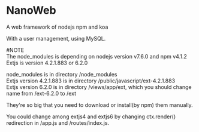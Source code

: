 # NanoWeb  
A web framework of nodejs npm and koa  
  
With a user management, using MySQL.  
  
#NOTE  
The node_modules is depending on nodejs version v7.6.0 and npm v4.1.2  
Extjs is version 4.2.1.883  or 6.2.0
  
node_modules is in directory /node_modules  
Extjs version 4.2.1.883 is in directory /public/javascript/ext-4.2.1.883  
Extjs version 6.2.0 is in directory /views/app/ext, which you should change name from /ext-6.2.0 to /ext  
  
They're so big that you need to download or install(by npm) them manually.  
  
You could change among  extjs4 and extjs6 by changing ctx.render() redirection in /app.js and /routes/index.js.  
